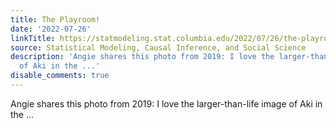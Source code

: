 ```yaml
---
title: The Playroom!
date: '2022-07-26'
linkTitle: https://statmodeling.stat.columbia.edu/2022/07/26/the-playroom/
source: Statistical Modeling, Causal Inference, and Social Science
description: 'Angie shares this photo from 2019: I love the larger-than-life image
  of Aki in the ...'
disable_comments: true
---
```

Angie shares this photo from 2019: I love the larger-than-life image of Aki in the ...